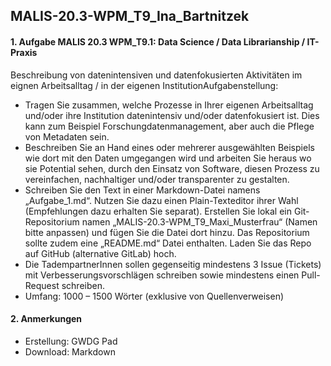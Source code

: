 ## MALIS-20.3-WPM_T9_Ina_Bartnitzek
#### 1. Aufgabe MALIS 20.3 WPM_T9.1: Data Science / Data Librarianship / IT-Praxis

Beschreibung von datenintensiven und datenfokusierten Aktivitäten im eignen Arbeitsalltag / in der eigenen InstitutionAufgabenstellung:
- Tragen Sie zusammen, welche Prozesse in Ihrer eigenen Arbeitsalltag und/oder ihre Institution datenintensiv und/oder datenfokusiert ist. Dies kann zum Beispiel Forschungdatenmanagement, aber auch die Pflege von Metadaten sein.
- Beschreiben Sie an Hand eines oder mehrerer ausgewählten Beispiels wie dort mit den Daten umgegangen wird und arbeiten Sie heraus wo sie Potential sehen, durch den Einsatz von Software, diesen Prozess zu vereinfachen, nachhaltiger und/oder transparenter zu gestalten.
- Schreiben Sie den Text in einer Markdown-Datei namens „Aufgabe_1.md“. Nutzen Sie dazu einen Plain-Texteditor ihrer Wahl (Empfehlungen dazu erhalten Sie separat). Erstellen Sie lokal ein Git-Repositorium namen „MALIS-20.3-WPM_T9_Maxi_Musterfrau“ (Namen bitte anpassen) und fügen Sie die Datei dort hinzu. Das Repositorium sollte zudem eine „README.md“ Datei enthalten. Laden Sie das Repo auf GitHub (alternative GitLab) hoch.
- Die TadempartnerInnen sollen gegenseitig mindestens 3 Issue (Tickets) mit Verbesserungsvorschlägen schreiben sowie mindestens einen Pull-Request schreiben.
- Umfang: 1000 – 1500 Wörter (exklusive von Quellenverweisen)

#### 2. Anmerkungen

- Erstellung: GWDG Pad
- Download: Markdown
